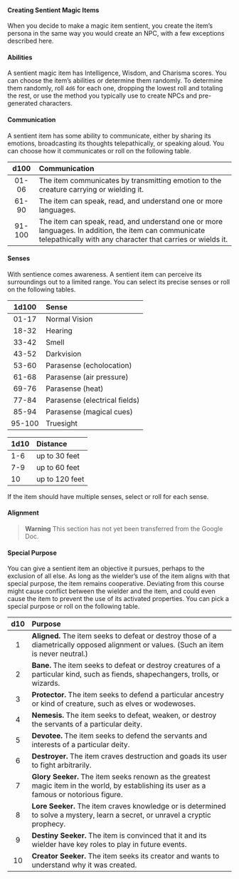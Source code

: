 #### Creating Sentient Magic Items

When you decide to make a magic item sentient, you create the item’s persona in the same way you would create an NPC, with a few exceptions described here.

#### Abilities

A sentient magic item has Intelligence, Wisdom, and Charisma scores.
You can choose the item’s abilities or determine them randomly.
To determine them randomly, roll `4d6` for each one, dropping the lowest roll and totaling the rest, or use the method you typically use to create NPCs and pre-generated characters.

#### Communication

A sentient item has some ability to communicate, either by sharing its emotions, broadcasting its thoughts telepathically, or speaking aloud.
You can choose how it communicates or roll on the following table.

|  d100  | Communication                                                                                                                                                      |
|:------:|:-------------------------------------------------------------------------------------------------------------------------------------------------------------------|
| 01-06  | The item communicates by transmitting emotion to the creature carrying or wielding it.                                                                             |
| 61-90  | The item can speak, read, and understand one or more languages.                                                                                                    |
| 91-100 | The item can speak, read, and understand one or more languages. In addition, the item can communicate telepathically with any character that carries or wields it. |

#### Senses

With sentience comes awareness.
A sentient item can perceive its surroundings out to a limited range.
You can select its precise senses or roll on the following tables.

|  1d100 | Sense                          |
|:------:|:-------------------------------|
| 01-17  | Normal Vision                  |
| 18-32  | Hearing                        |
| 33-42  | Smell                          |
| 43-52  | Darkvision                     |
| 53-60  | Parasense (echolocation)       |
| 61-68  | Parasense (air pressure)       |
| 69-76  | Parasense (heat)               |
| 77-84  | Parasense (electrical fields)  |
| 85-94  | Parasense (magical cues)       |
| 95-100 | Truesight                      |

| 1d10 | Distance       |
|:-----|:---------------|
|  1-6 | up to 30 feet  |
|  7-9 | up to 60 feet  |
|   10 | up to 120 feet |

If the item should have multiple senses, select or roll for each sense.

#### Alignment

> **Warning**
> This section has not yet been transferred from the Google Doc.

#### Special Purpose

You can give a sentient item an objective it pursues, perhaps to the exclusion of all else.
As long as the wielder’s use of the item aligns with that special purpose, the item remains cooperative.
Deviating from this course might cause conflict between the wielder and the item, and could even cause the item to prevent the use of its activated properties.
You can pick a special purpose or roll on the following table.

| d10 | Purpose                                                                                                                                    |
|:---:|:-------------------------------------------------------------------------------------------------------------------------------------------|
|  1  | **Aligned.** The item seeks to defeat or destroy those of a diametrically opposed alignment or values. (Such an item is never neutral.)    |
|  2  | **Bane.** The item seeks to defeat or destroy creatures of a particular kind, such as fiends, shapechangers, trolls, or wizards.           |
|  3  | **Protector.** The item seeks to defend a particular ancestry or kind of creature, such as elves or wodewoses.                             |
|  4  | **Nemesis.** The item seeks to defeat, weaken, or destroy the servants of a particular deity.                                              |
|  5  | **Devotee.** The item seeks to defend the servants and interests of a particular deity.                                                    |
|  6  | **Destroyer.** The item craves destruction and goads its user to fight arbitrarily.                                                        |
|  7  | **Glory Seeker.** The item seeks renown as the greatest magic item in the world, by establishing its user as a famous or notorious figure. |
|  8  | **Lore Seeker.** The item craves knowledge or is determined to solve a mystery, learn a secret, or unravel a cryptic prophecy.             |
|  9  | **Destiny Seeker.** The item is convinced that it and its wielder have key roles to play in future events.                                 |
| 10  | **Creator Seeker.** The item seeks its creator and wants to understand why it was created.                                                 |
